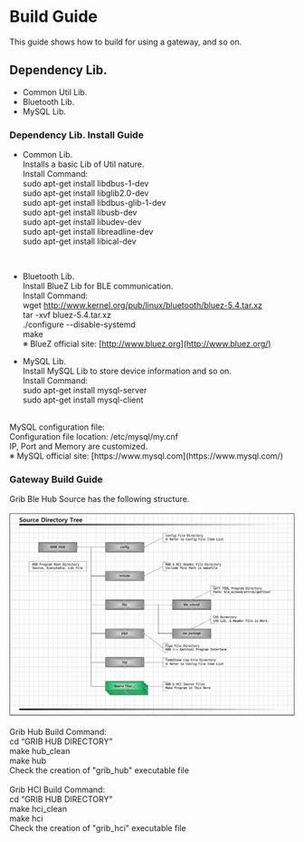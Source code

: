 # Build Guide

This guide shows how to build for using a gateway, and so on.


## Dependency Lib.
* Common Util Lib.
* Bluetooth Lib.
* MySQL Lib.


### Dependency Lib. Install Guide
- Common Lib.<br>
Installs a basic Lib of Util nature.<br>
Install Command:<br>
sudo apt-get install libdbus-1-dev<br>
sudo apt-get install libglib2.0-dev<br>
sudo apt-get install libdbus-glib-1-dev<br>
sudo apt-get install libusb-dev<br>
sudo apt-get install libudev-dev<br>
sudo apt-get install libreadline-dev<br>
sudo apt-get install libical-dev<br>
<br>

- Bluetooth Lib.<br>
Install BlueZ Lib for BLE communication.<br>
Install Command:<br>
wget http://www.kernel.org/pub/linux/bluetooth/bluez-5.4.tar.xz<br>
tar -xvf bluez-5.4.tar.xz<br>
./configure --disable-systemd<br>
make<br>
※ BlueZ official site: [http://www.bluez.org](http://www.bluez.org/)<br>

- MySQL Lib.<br>
Install MySQL Lib to store device information and so on.<br>
Install Command:<br>
sudo apt-get install mysql-server<br>
sudo apt-get install mysql-client<br>
<br>
MySQL configuration file:<br>
Configuration file location: /etc/mysql/my.cnf<br>
IP, Port and Memory are customized.<br>
※ MySQL official site: [https://www.mysql.com](https://www.mysql.com/)<br>


### Gateway Build Guide

Grib Ble Hub Source has the following structure.<br>
<br>
![Guide SourceDirectory](./IMG/SourceDirectory.png)<br>
<br>
Grib Hub Build Command:<br>
cd “GRIB HUB DIRECTORY”<br>
make hub_clean<br>
make hub<br>
Check the creation of "grib_hub" executable file<br>
<br>
Grib HCI Build Command:<br>
cd “GRIB HUB DIRECTORY”<br>
make hci_clean<br>
make hci<br>
Check the creation of "grib_hci" executable file<br>
<br>
